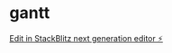 # gantt

[Edit in StackBlitz next generation editor ⚡️](https://stackblitz.com/~/github.com/sjmog/gantt)